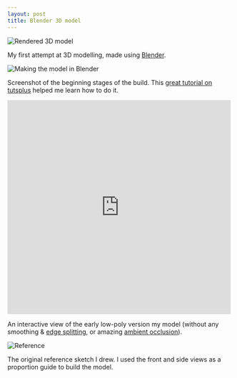 ```yaml
---
layout: post
title: Blender 3D model
---
```


![Rendered 3D model](https://lh3.googleusercontent.com/-x3FDcuX7a7U/ULGv3iSP_CI/AAAAAAAAAnk/ax2a580WXcU/s500/render.png)

My first attempt at 3D modelling, made using [Blender](http://www.blender.org).

![Making the model in Blender](https://lh3.googleusercontent.com/-6srDGeAWn-c/UH-WYlUdA4I/AAAAAAAAAcY/qY0Akj7Hkz4/s500/screenshot-small.png)

Screenshot of the beginning stages of the build. This [great tutorial on tutsplus](http://cg.tutsplus.com/tutorials/blender/character-modeling-in-blender-basix/) helped me learn how to do it.

<iframe frameborder="0" height="480" width="500" src="http://skfb.ly/li2eba?autostart=0&amp;transparent=0&amp;autospin=1&amp;controls=1&amp;watermark=0"><a href="https://sketchfab.com/show/rqnFNDwRip8cyzxtvCn2N8nB3R4">View model at Sketchfab</a></iframe>

An interactive view of the early low-poly version my model (without any smoothing & [edge splitting](http://wiki.blender.org/index.php/Doc:2.4/Manual/Modifiers/Generate/Edge_Split), or amazing [ambient occlusion](http://www.youtube.com/watch?v=BsVXdXvk11w)).


![Reference](https://lh5.googleusercontent.com/-Y95PwG1uEms/UH-Z77sKYTI/AAAAAAAAAeU/iq7R6TPt4u0/s500/reference.png)

The original reference sketch I drew. I used the front and side views as a proportion guide to build the model.
